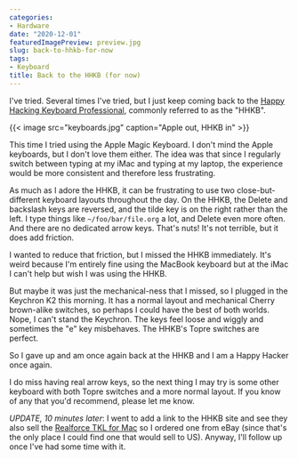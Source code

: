 ```yaml
---
categories:
- Hardware
date: "2020-12-01"
featuredImagePreview: preview.jpg
slug: back-to-hhkb-for-now
tags:
- Keyboard
title: Back to the HHKB (for now)
---
```


I've tried. Several times I've tried, but I just keep coming back to the 
[Happy Hacking Keyboard Professional](https://hhkeyboard.us/happyhacking/), commonly referred to as the "HHKB".

{{< image src="keyboards.jpg" caption="Apple out, HHKB in" >}}

This time I tried using the Apple Magic Keyboard. I don't mind the Apple keyboards, but I don't love them either. The idea was that since I regularly switch between typing at my iMac and typing at my laptop, the experience would be more consistent and therefore less frustrating. 

As much as I adore the HHKB, it can be frustrating to use two close-but-different keyboard layouts throughout the day. On the HHKB, the Delete and backslash keys are reversed, and the tilde key is on the right rather than the left. I type things like `~/foo/bar/file.org` a lot, and Delete even more often. And there are no dedicated arrow keys. That's nuts! It's not terrible, but it does add friction.

I wanted to reduce that friction, but I missed the HHKB immediately. It's weird because I'm entirely fine using the MacBook keyboard but at the iMac I can't help but wish I was using the HHKB.

But maybe it was just the mechanical-ness that I missed, so I plugged in the Keychron K2 this morning. It has a normal layout and mechanical Cherry brown-alike switches, so perhaps I could have the best of both worlds. Nope, I can't stand the Keychron. The keys feel loose and wiggly and sometimes the "e" key misbehaves. The HHKB's Topre switches are perfect.

So I gave up and am once again back at the HHKB and I am a Happy Hacker once again.

I do miss having real arrow keys, so the next thing I may try is some other keyboard with both Topre switches and a more normal layout. If you know of any that you'd recommend, please let me know.

*UPDATE, 10 minutes later*: I went to add a link to the HHKB site and see they also sell the [Realforce TKL for Mac](https://www.realforce.co.jp/en/products/R2TL-USVM-WH/) so I ordered one from eBay (since that's the only place I could find one that would sell to US). Anyway, I'll follow up once I've had some time with it.
